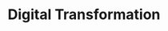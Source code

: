 ---
layout: solution
title: Digital Transformation
permalink: /solutions/technology-consulting/digital-transformation
description: "Empower Your Future: Unleash the Potential of Digital Transformation"
og_image_url: /assets/img/photos/opengraph/axops-technologies-og-image-v1.jpg
---